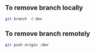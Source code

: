## To remove branch locally

```bash
git branch -d dev 
```

## To remove branch remotely

```bash
git push origin :dev 
```
